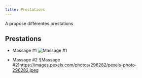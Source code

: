 ```yaml
---
title: Prestations
---
```

A propose différentes prestations

## Prestations

- Massage #1
![Massage #1](https://images.pexels.com/photos/214574/pexels-photo-214574.jpeg)

- Massage #2
![Massage #2]https://images.pexels.com/photos/296282/pexels-photo-296282.jpeg